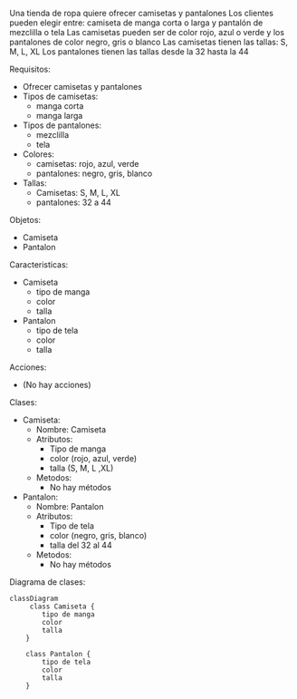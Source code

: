 Una tienda de ropa quiere ofrecer camisetas y pantalones
Los clientes pueden elegir entre: camiseta
de manga corta o larga y pantalón de mezclilla o tela
Las camisetas pueden ser de color rojo, azul o verde
y los pantalones de color negro, gris o blanco
Las camisetas tienen las tallas: S, M, L, XL
Los pantalones tienen las tallas desde la 32 hasta la 44


Requisitos:
- Ofrecer camisetas y pantalones
- Tipos de camisetas:
    - manga corta
    - manga larga
- Tipos de pantalones:
    - mezclilla
    - tela
- Colores:
    - camisetas: rojo, azul, verde
    - pantalones: negro, gris, blanco
- Tallas:
    - Camisetas: S, M, L, XL
    - pantalones: 32 a 44

Objetos:
- Camiseta
- Pantalon 

Caracteristicas:
- Camiseta
    - tipo de manga
    - color
    - talla
- Pantalon
    - tipo de tela
    - color
    - talla

Acciones:
- (No hay acciones)

Clases:
- Camiseta:
    - Nombre: Camiseta
    - Atributos:
        - Tipo de manga
        - color (rojo, azul, verde)
        - talla (S, M, L ,XL)       
    - Metodos:
        - No hay métodos
- Pantalon:
    - Nombre: Pantalon
    - Atributos:
        - Tipo de tela
        - color (negro, gris, blanco)
        - talla del 32 al 44        
    - Metodos:
        - No hay métodos

Diagrama de clases:
```mermaid
classDiagram
     class Camiseta {
        tipo de manga
        color
        talla
    }

    class Pantalon {
        tipo de tela
        color
        talla
    }
```